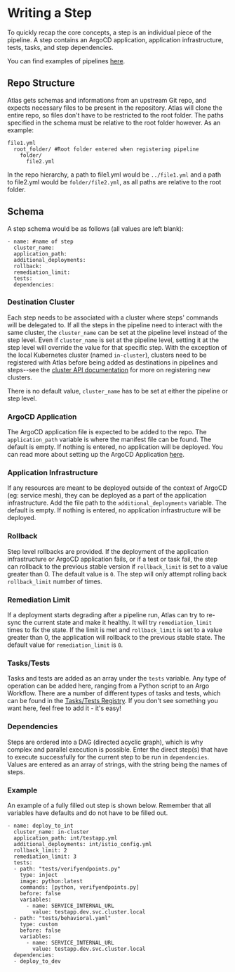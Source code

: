 # Writing a Step

To quickly recap the core concepts, a step is an individual piece of the pipeline. A step contains an ArgoCD application, application infrastructure, tests, tasks, and step dependencies.

You can find examples of pipelines [here](https://github.com/GreenOpsInc/atlasexamples).

## Repo Structure

Atlas gets schemas and informations from an upstream Git repo, and expects necessary files to be present in the repository. Atlas will clone the entire repo, so files don't have to be restricted to the root folder. The paths specified in the schema must be relative to the root folder however. As an example:

    file1.yml
      root_folder/ #Root folder entered when registering pipeline
        folder/
          file2.yml

In the repo hierarchy, a path to file1.yml would be `../file1.yml` and a path to file2.yml would be `folder/file2.yml`, as all paths are relative to the root folder.

## Schema

A step schema would be as follows (all values are left blank):

    - name: #name of step
      cluster_name:
      application_path:
      additional_deployments:
      rollback:
      remediation_limit:
      tests:
      dependencies:

### Destination Cluster

Each step needs to be associated with a cluster where steps' commands will be delegated to. If all the steps in the pipeline need to interact with the same cluster, the `cluster_name` can be set at the pipeline level instead of the step level. Even if `cluster_name` is set at the pipeline level, setting it at the step level will override the value for that specific step. With the exception of the local Kubernetes cluster (named `in-cluster`), clusters need to be registered with Atlas before being added as destinations in pipelines and steps--see the [cluster API documentation](../userguide/cluster.md) for more on registering new clusters.

There is no default value, `cluster_name` has to be set at either the pipeline or step level.

### ArgoCD Application

The ArgoCD application file is expected to be added to the repo. The `application_path` variable is where the manifest file can be found. The default is empty. If nothing is entered, no application will be deployed. You can read more about setting up the ArgoCD Application [here](argocd.md).

### Application Infrastructure

If any resources are meant to be deployed outside of the context of ArgoCD (eg: service mesh), they can be deployed as a part of the application infrastructure. Add the file path to the `additional_deployments` variable. The default is empty. If nothing is entered, no application infrastructure will be deployed.

### Rollback

Step level rollbacks are provided. If the deployment of the application infrastructure or ArgoCD application fails, or if a test or task fail, the step can rollback to the previous stable version if `rollback_limit` is set to a value greater than 0. The default value is `0`. The step will only attempt rolling back `rollback_limit` number of times.

### Remediation Limit

If a deployment starts degrading after a pipeline run, Atlas can try to re-sync the current state and make it healthy. It will try `remediation_limit` times to fix the state. If the limit is met and `rollback_limit` is set to a value greater than 0, the application will rollback to the previous stable state. The default value for `remediation_limit` is `0`.

### Tasks/Tests

Tasks and tests are added as an array under the `tests` variable. Any type of operation can be added here, ranging from a Python script to an Argo Workflow. There are a number of different types of tasks and tests, which can be found in the [Tasks/Tests Registry](../tasktestregistry/overview.md). If you don't see something you want here, feel free to add it - it's easy!

### Dependencies

Steps are ordered into a DAG (directed acyclic graph), which is why complex and parallel execution is possible. Enter the direct step(s) that have to execute successfully for the current step to be run in `dependencies`. Values are entered as an array of strings, with the string being the names of steps.

### Example

An example of a fully filled out step is shown below. Remember that all variables have defaults and do not have to be filled out.

    - name: deploy_to_int
      cluster_name: in-cluster
      application_path: int/testapp.yml
      additional_deployments: int/istio_config.yml
      rollback_limit: 2
      remediation_limit: 3
      tests:
      - path: "tests/verifyendpoints.py"
        type: inject
        image: python:latest
        commands: [python, verifyendpoints.py]
        before: false
        variables:
          - name: SERVICE_INTERNAL_URL
            value: testapp.dev.svc.cluster.local
      - path: "tests/behavioral.yaml"
        type: custom
        before: false
        variables:
          - name: SERVICE_INTERNAL_URL
            value: testapp.dev.svc.cluster.local
      dependencies:
      - deploy_to_dev

